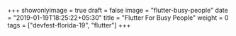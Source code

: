 +++
showonlyimage = true
draft = false
image = "flutter-busy-people"
date = "2019-01-19T18:25:22+05:30"
title = "Flutter For Busy People"
weight = 0
tags = ["devfest-florida-19", "flutter"]
+++


